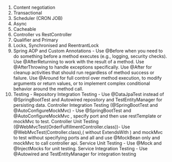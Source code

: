 1. Content negotiation
2. Transactional
3. Scheduler (CRON JOB)
4. Async
5. Cacheable 
6. Controller vs RestController
7. Qualifier and Primary
8. Locks, Synchronised and ReentrantLock
9. Spring AOP and Custom Annotations -
    Use @Before when you need to do something before a method executes (e.g., logging, security checks).
    Use @AfterReturning to work with the result of a method.
    Use @AfterThrowing to handle exceptions specifically.
    Use @After for cleanup activities that should run regardless of method success or failure.
    Use @Around for full control over method execution, to modify arguments or return values, or to implement complex conditional behavior around the method call.
10. Testing -
    Repository Integration Testing - Use @DataJpaTest instead of @SpringBootTest and Autowired repository and TestEntityManager for persisting data. 
    Controller Integration Testing (@SpringBootTest and @AutoConfigureMockMvc) - Use @SpringBootTest and @AutoConfigureMockMvc , specify port and then use restTemplate or mockMvc to test.
    Controller Unit Testing (@WebMvcTest(OrderFulfillmentController.class))- Use @WebMvcTest(Controller.class),( without ExtendsWith ) and mockMvc to test without specifying ports and all and use @MockBean only and mockMvc to call controller api.
    Service Unit Testing - Use @Mock and @InjectMocks for unit testing.
    Service Integration Testing - Use @Autowired and TestEntityManager for integration testing

